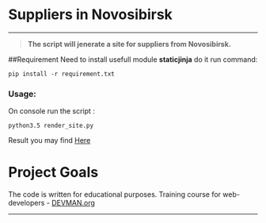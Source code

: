 # Suppliers in Novosibirsk
____
> **The script will jenerate a site for suppliers from Novosibirsk.**

##Requirement
Need to install usefull module **staticjinja** do it run command:
```
pip install -r requirement.txt
```
### Usage:
On console run the script :
```
python3.5 render_site.py
```
Result you may find [Here](https://samstudy.github.io/22_proto_markup/index.html)

# Project Goals

The code is written for educational purposes. Training course for web-developers - [DEVMAN.org](https://devman.org)
____